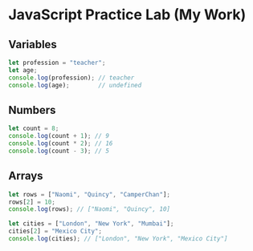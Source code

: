 # JavaScript Practice Lab (My Work)

## Variables
```js
let profession = "teacher";
let age;
console.log(profession); // teacher
console.log(age);        // undefined
```

## Numbers
```js
let count = 8;
console.log(count + 1); // 9
console.log(count * 2); // 16
console.log(count - 3); // 5
```

## Arrays
```js
let rows = ["Naomi", "Quincy", "CamperChan"];
rows[2] = 10;
console.log(rows); // ["Naomi", "Quincy", 10]

let cities = ["London", "New York", "Mumbai"];
cities[2] = "Mexico City";
console.log(cities); // ["London", "New York", "Mexico City"]
```
